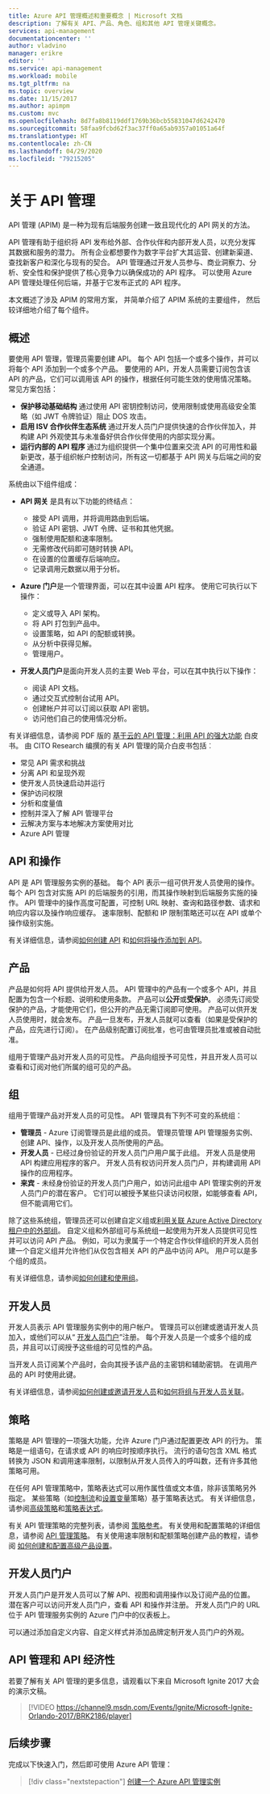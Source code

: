 ```yaml
---
title: Azure API 管理概述和重要概念 | Microsoft 文档
description: 了解有关 API、产品、角色、组和其他 API 管理关键概念。
services: api-management
documentationcenter: ''
author: vladvino
manager: erikre
editor: ''
ms.service: api-management
ms.workload: mobile
ms.tgt_pltfrm: na
ms.topic: overview
ms.date: 11/15/2017
ms.author: apimpm
ms.custom: mvc
ms.openlocfilehash: 8d7fa8b8119ddf1769b36bcb55831047d6242470
ms.sourcegitcommit: 58faa9fcbd62f3ac37ff0a65ab9357a01051a64f
ms.translationtype: HT
ms.contentlocale: zh-CN
ms.lasthandoff: 04/29/2020
ms.locfileid: "79215205"
---
```

# <a name="about-api-management"></a>关于 API 管理

API 管理 (APIM) 是一种为现有后端服务创建一致且现代化的 API 网关的方法。

API 管理有助于组织将 API 发布给外部、合作伙伴和内部开发人员，以充分发挥其数据和服务的潜力。 所有企业都想要作为数字平台扩大其运营、创建新渠道、查找新客户和深化与现有的契合。 API 管理通过开发人员参与、商业洞察力、分析、安全性和保护提供了核心竞争力以确保成功的 API 程序。 可以使用 Azure API 管理处理任何后端，并基于它发布正式的 API 程序。

本文概述了涉及 APIM 的常用方案，  并简单介绍了 APIM 系统的主要组件， 然后较详细地介绍了每个组件。

## <a name="overview"></a>概述

要使用 API 管理，管理员需要创建 API。 每个 API 包括一个或多个操作，并可以将每个 API 添加到一个或多个产品。 要使用的 API，开发人员需要订阅包含该 API 的产品，它们可以调用该 API 的操作，根据任何可能生效的使用情况策略。 常见方案包括：

* **保护移动基础结构** 通过使用 API 密钥控制访问，使用限制或使用高级安全策略（如 JWT 令牌验证）阻止 DOS 攻击。
* **启用 ISV 合作伙伴生态系统** 通过开发人员门户提供快速的合作伙伴加入，并构建 API 外观使其与未准备好供合作伙伴使用的内部实现分离。
* **运行内部的 API 程序** 通过为组织提供一个集中位置来交流 API 的可用性和最新更改，基于组织帐户控制访问，所有这一切都基于 API 网关与后端之间的安全通道。

系统由以下组件组成：

* **API 网关** 是具有以下功能的终结点：
  
  * 接受 API 调用，并将调用路由到后端。
  * 验证 API 密钥、JWT 令牌、证书和其他凭据。
  * 强制使用配额和速率限制。
  * 无需修改代码即可随时转换 API。
  * 在设置的位置缓存后端响应。
  * 记录调用元数据以用于分析。
* **Azure 门户**是一个管理界面，可以在其中设置 API 程序。 使用它可执行以下操作：
  
  * 定义或导入 API 架构。
  * 将 API 打包到产品中。
  * 设置策略，如 API 的配额或转换。
  * 从分析中获得见解。
  * 管理用户。
* **开发人员门户**是面向开发人员的主要 Web 平台，可以在其中执行以下操作：
  
  * 阅读 API 文档。
  * 通过交互式控制台试用 API。
  * 创建帐户并可以订阅以获取 API 密钥。
  * 访问他们自己的使用情况分析。

有关详细信息，请参阅 PDF 版的 [基于云的 API 管理：利用 API 的强大功能](https://j.mp/ms-apim-whitepaper) 白皮书。 由 CITO Research 编撰的有关 API 管理的简介白皮书包括︰ 
 
 * 常见 API 需求和挑战
 * 分离 API 和呈现外观
 * 使开发人员快速启动并运行
 * 保护访问权限
 * 分析和度量值
 * 控制并深入了解 API 管理平台
 * 云解决方案与本地解决方案使用对比
 * Azure API 管理
 
## <a name="apis-and-operations"></a><a name="apis"> </a>API 和操作
API 是 API 管理服务实例的基础。 每个 API 表示一组可供开发人员使用的操作。 每个 API 包含对实施 API 的后端服务的引用，而其操作映射到后端服务实施的操作。 API 管理中的操作高度可配置，可控制 URL 映射、查询和路径参数、请求和响应内容以及操作响应缓存。 速率限制、配额和 IP 限制策略还可以在 API 或单个操作级别实施。

有关详细信息，请参阅[如何创建 API][How to create APIs] 和[如何将操作添加到 API][How to add operations to an API]。

## <a name="products"></a><a name="products"> </a> 产品
产品是如何将 API 提供给开发人员。 API 管理中的产品有一个或多个 API，并且配置为包含一个标题、说明和使用条款。 产品可以**公开**或**受保护**。 必须先订阅受保护的产品，才能使用它们，但公开的产品无需订阅即可使用。 产品可以供开发人员使用时，就会发布。 产品一旦发布，开发人员就可以查看（如果是受保护的产品，应先进行订阅）。 在产品级别配置订阅批准，也可由管理员批准或被自动批准。

组用于管理产品对开发人员的可见性。 产品向组授予可见性，并且开发人员可以查看和订阅对他们所属的组可见的产品。 

## <a name="groups"></a><a name="groups"> </a> 组
组用于管理产品对开发人员的可见性。 API 管理具有下列不可变的系统组：

* **管理员** - Azure 订阅管理员是此组的成员。 管理员管理 API 管理服务实例、创建 API、操作，以及开发人员所使用的产品。
* **开发人员** - 已经过身份验证的开发人员门户用户属于此组。 开发人员是使用 API 构建应用程序的客户。 开发人员有权访问开发人员门户，并构建调用 API 操作的应用程序。
* **来宾** - 未经身份验证的开发人员门户用户，如访问此组中 API 管理实例的开发人员门户的潜在客户。 它们可以被授予某些只读访问权限，如能够查看 API，但不能调用它们。

除了这些系统组，管理员还可以创建自定义组或[利用关联 Azure Active Directory 租户中的外部组](api-management-howto-aad.md)。 自定义组和外部组可与系统组一起使用为开发人员提供可见性并可以访问 API 产品。 例如，可以为隶属于一个特定合作伙伴组织的开发人员创建一个自定义组并允许他们从仅包含相关 API 的产品中访问 API。 用户可以是多个组的成员。

有关详细信息，请参阅[如何创建和使用组][How to create and use groups]。

## <a name="developers"></a><a name="developers"> </a> 开发人员
开发人员表示 API 管理服务实例中的用户帐户。 管理员可以创建或邀请开发人员加入，或他们可以从“ [开发人员门户][Developer portal]”注册。 每个开发人员是一个或多个组的成员，并且可以订阅授予这些组的可见性的产品。

当开发人员订阅某个产品时，会向其授予该产品的主密钥和辅助密钥。 在调用产品的 API 时使用此键。

有关详细信息，请参阅[如何创建或邀请开发人员][How to create or invite developers]和[如何将组与开发人员关联][How to associate groups with developers]。

## <a name="policies"></a><a name="policies"> </a> 策略
策略是 API 管理的一项强大功能，允许 Azure 门户通过配置更改 API 的行为。 策略是一组语句，在请求或 API 的响应时按顺序执行。 流行的语句包含 XML 格式转换为 JSON 和调用速率限制，以限制从开发人员传入的呼叫数，还有许多其他策略可用。

在任何 API 管理策略中，策略表达式可以用作属性值或文本值，除非该策略另外指定。 某些策略（如[控制流](/azure/api-management/api-management-advanced-policies#choose)和[设置变量](/azure/api-management/api-management-advanced-policies#set-variable)策略）基于策略表达式。 有关详细信息，请参阅[高级策略](/azure/api-management/api-management-advanced-policies#AdvancedPolicies)和[策略表达式](/azure/api-management/api-management-policy-expressions)。


有关 API 管理策略的完整列表，请参阅 [策略参考][Policy reference]。 有关使用和配置策略的详细信息，请参阅 [API 管理策略][API Management policies]。 有关使用速率限制和配额策略创建产品的教程，请参阅 [如何创建和配置高级产品设置][How create and configure advanced product settings]。


## <a name="developer-portal"></a><a name="developer-portal"> </a> 开发人员门户
开发人员门户是开发人员可以了解 API、视图和调用操作以及订阅产品的位置。 潜在客户可以访问开发人员门户，查看 API 和操作并注册。 开发人员门户的 URL 位于 API 管理服务实例的 Azure 门户中的仪表板上。

可以通过添加自定义内容、自定义样式并添加品牌定制开发人员门户的外观。

## <a name="api-management-and-the-api-economy"></a>API 管理和 API 经济性

若要了解有关 API 管理的更多信息，请观看以下来自 Microsoft Ignite 2017 大会的演示文稿。

> [!VIDEO https://channel9.msdn.com/Events/Ignite/Microsoft-Ignite-Orlando-2017/BRK2186/player]
> 
> 

## <a name="next-steps"></a>后续步骤

完成以下快速入门，然后即可使用 Azure API 管理：

> [!div class="nextstepaction"]
> [创建一个 Azure API 管理实例](get-started-create-service-instance.md)

[APIs and operations]: #apis
[Products]: #products
[Groups]: #groups
[Developers]: #developers
[Policies]: #policies
[Developer portal]: #developer-portal

[How to create APIs]: api-management-howto-create-apis.md
[How to add operations to an API]: api-management-howto-add-operations.md
[How to create and publish a product]: api-management-howto-add-products.md
[How to create and use groups]: api-management-howto-create-groups.md
[How to associate groups with developers]: api-management-howto-create-groups.md#associate-group-developer
[How create and configure advanced product settings]: transform-api.md
[How to create or invite developers]: api-management-howto-create-or-invite-developers.md
[Policy reference]: api-management-policy-reference.md
[API Management policies]: api-management-howto-policies.md
[Create an API Management service instance]: get-started-create-service-instance.md





